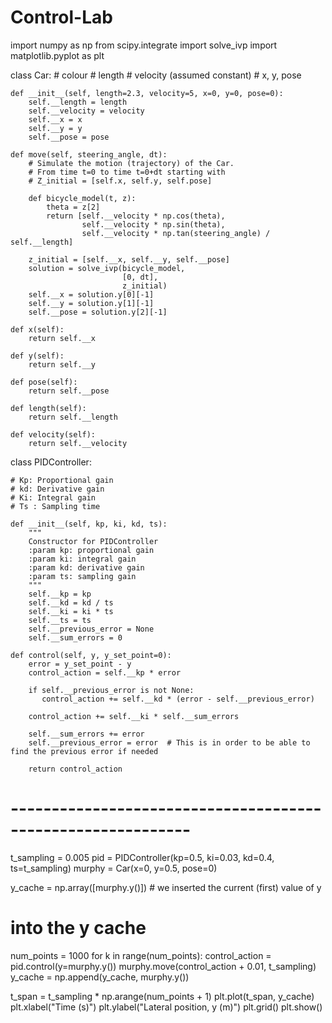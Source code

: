 # Control-Lab
import numpy as np
from scipy.integrate import solve_ivp
import matplotlib.pyplot as plt


class Car:
    # colour
    # length
    # velocity (assumed constant)
    # x, y, pose

    def __init__(self, length=2.3, velocity=5, x=0, y=0, pose=0):
        self.__length = length
        self.__velocity = velocity
        self.__x = x
        self.__y = y
        self.__pose = pose

    def move(self, steering_angle, dt):
        # Simulate the motion (trajectory) of the Car.
        # From time t=0 to time t=0+dt starting with
        # Z_initial = [self.x, self.y, self.pose]

        def bicycle_model(t, z):
            theta = z[2]
            return [self.__velocity * np.cos(theta),
                    self.__velocity * np.sin(theta),
                    self.__velocity * np.tan(steering_angle) / self.__length]

        z_initial = [self.__x, self.__y, self.__pose]
        solution = solve_ivp(bicycle_model,
                             [0, dt],
                             z_initial)
        self.__x = solution.y[0][-1]
        self.__y = solution.y[1][-1]
        self.__pose = solution.y[2][-1]

    def x(self):
        return self.__x

    def y(self):
        return self.__y

    def pose(self):
        return self.__pose

    def length(self):
        return self.__length

    def velocity(self):
        return self.__velocity


class PIDController:

    # Kp: Proportional gain
    # kd: Derivative gain
    # Ki: Integral gain
    # Ts : Sampling time

    def __init__(self, kp, ki, kd, ts):
        """
        Constructor for PIDController
        :param kp: proportional gain
        :param ki: integral gain
        :param kd: derivative gain
        :param ts: sampling gain
        """
        self.__kp = kp
        self.__kd = kd / ts
        self.__ki = ki * ts
        self.__ts = ts
        self.__previous_error = None
        self.__sum_errors = 0

    def control(self, y, y_set_point=0):
        error = y_set_point - y
        control_action = self.__kp * error

        if self.__previous_error is not None:
           control_action += self.__kd * (error - self.__previous_error)

        control_action += self.__ki * self.__sum_errors

        self.__sum_errors += error
        self.__previous_error = error  # This is in order to be able to find the previous error if needed

        return control_action

# ------------------------------------------------------------


t_sampling = 0.005
pid = PIDController(kp=0.5, ki=0.03, kd=0.4, ts=t_sampling)
murphy = Car(x=0, y=0.5, pose=0)

y_cache = np.array([murphy.y()])  # we inserted the current (first) value of y
# into the y cache

num_points = 1000
for k in range(num_points):
    control_action = pid.control(y=murphy.y())
    murphy.move(control_action + 0.01, t_sampling)
    y_cache = np.append(y_cache, murphy.y())

t_span = t_sampling * np.arange(num_points + 1)
plt.plot(t_span, y_cache)
plt.xlabel("Time (s)")
plt.ylabel("Lateral position, y (m)")
plt.grid()
plt.show()

